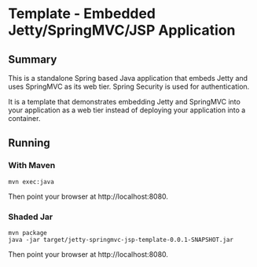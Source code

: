 Template - Embedded Jetty/SpringMVC/JSP Application
===================================================

## Summary

This is a standalone Spring based Java application that embeds Jetty
and uses SpringMVC as its web tier.  Spring Security is used for
authentication.

It is a template that demonstrates embedding Jetty and SpringMVC into
your application as a web tier instead of deploying your application
into a container.

## Running

### With Maven

    mvn exec:java

Then point your browser at http://localhost:8080.

### Shaded Jar

    mvn package
    java -jar target/jetty-springmvc-jsp-template-0.0.1-SNAPSHOT.jar

Then point your browser at http://localhost:8080.
